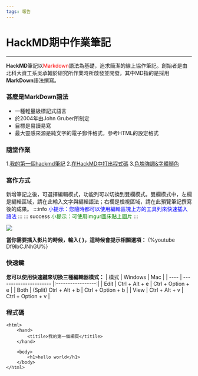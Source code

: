 ```yaml
---
tags: 報告
---
```

# HackMD期中作業筆記
---
**HackMD**筆記以<font color=red>Markdown</font>語法為基礎，追求簡潔的線上協作筆記。創始者是由北科大資工系吳承翰於研究所作業時所啟發並開發，其中MD指的是採用**MarkDown**語法撰寫。
### 甚麼是MarkDown語法
- 一種輕量級標記式語言
- 於2004年由John Gruber所制定
- 目標是易讀易寫
- 最大靈感來源是純文字的電子郵件格式，參考HTML的設定格式

### 隨堂作業
1.[我的第一個hackmd筆記](https://hackmd.io/@Li096/firstnotes)
2.[在HackMD中打出程式碼](https://hackmd.io/@Li096/cord)
3.[色塊強調&字體顏色](https://hackmd.io/@Li096/colour)
### 寫作方式
新增筆記之後，可選擇編輯模式，功能列可以切換到雙欄模式。雙欄模式中，左欄是編輯區域，請在此輸入文字與編輯語法；右欄是檢視區域，請在此預覽筆記撰寫後的成果。
:::info
<font color=blue>小提示：您隨時都可以使用編輯區塊上方的工具列來快速插入語法</font>
:::
::: success
<font color=green>小提示：可使用imgur圖床貼上圖片</font>
:::
  
![](https://i.imgur.com/jPKtMFr.png)
  
**當你需要插入影片的時候，輸入{ }，這時候會提示相關選項：**
{%youtube Df9lbCJNhGU%}
### 快速鍵
**您可以使用快速鍵來切換三種編輯器模式：**
| 模式 | Windows                |        Mac        |
| ---- | ---------------------- |:-----------------:|
| Edit | Ctrl + Alt + e         | Ctrl + Option + e |
| Both | (Split)	Ctrl + Alt + b | Ctrl + Option + b |
| View | Ctrl + Alt + v         | Ctrl + Option + v |
### 程式碼
```htmlembedded=
<html>
    <hand>
        <titile>我的第一個網頁</titile>
    </hand>
    
    <body>
        <h1>hello world</h1>
    </body>
</html>
```
